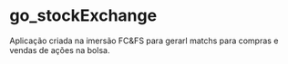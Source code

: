 # go_stockExchange
Aplicação criada  na imersão FC&amp;FS para gerarl matchs para compras e vendas de ações na bolsa.
